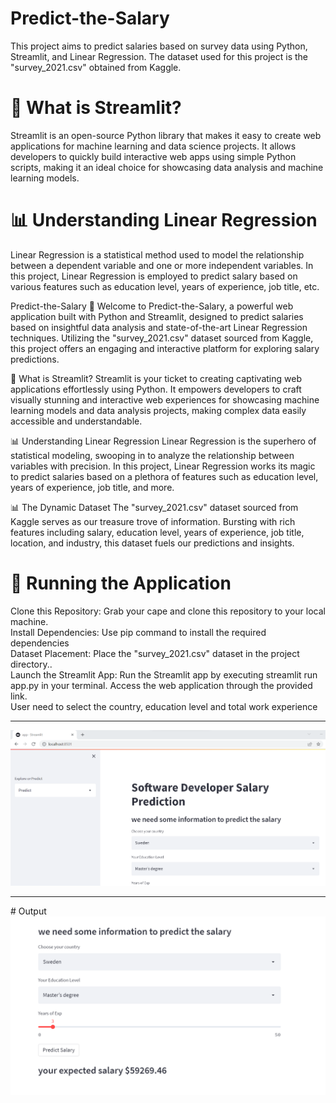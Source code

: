 # Predict-the-Salary

This project aims to predict salaries based on survey data using Python, Streamlit, and Linear Regression. The dataset used for this project is the "survey_2021.csv" obtained from Kaggle.

# 🌟 What is Streamlit?

Streamlit is an open-source Python library that makes it easy to create web applications for machine learning and data science projects. It allows developers to quickly build interactive web apps using simple Python scripts, making it an ideal choice for showcasing data analysis and machine learning models.

# 📊 Understanding Linear Regression

Linear Regression is a statistical method used to model the relationship between a dependent variable and one or more independent variables. In this project, Linear Regression is employed to predict salary based on various features such as education level, years of experience, job title, etc.



Predict-the-Salary 🚀
Welcome to Predict-the-Salary, a powerful web application built with Python and Streamlit, designed to predict salaries based on insightful data analysis and state-of-the-art Linear Regression techniques. Utilizing the "survey_2021.csv" dataset sourced from Kaggle, this project offers an engaging and interactive platform for exploring salary predictions.

🌟 What is Streamlit?
Streamlit is your ticket to creating captivating web applications effortlessly using Python. It empowers developers to craft visually stunning and interactive web experiences for showcasing machine learning models and data analysis projects, making complex data easily accessible and understandable.

📊 Understanding Linear Regression
Linear Regression is the superhero of statistical modeling, swooping in to analyze the relationship between variables with precision. In this project, Linear Regression works its magic to predict salaries based on a plethora of features such as education level, years of experience, job title, and more.

📊 The Dynamic Dataset
The "survey_2021.csv" dataset sourced from Kaggle serves as our treasure trove of information. Bursting with rich features including salary, education level, years of experience, job title, location, and industry, this dataset fuels our predictions and insights.

# 🚀 Running the Application

Clone this Repository: Grab your cape and clone this repository to your local machine.<br>
Install Dependencies: Use  pip command to install the required dependencies<br>
Dataset Placement: Place the "survey_2021.csv" dataset in the project directory..<br>
Launch the Streamlit App: Run the Streamlit app by executing streamlit run app.py in your terminal. Access the web application through the provided link.<br>
User need to select the country, education level and total work experience<br>
<hr>
<img src="https://github.com/codeasarjun/Predict-the-Salary/blob/master/salary_pr_other_options.png">
<hr>
# Output

<img src="https://github.com/codeasarjun/Predict-the-Salary/blob/master/salary_pr_predicted.png">
